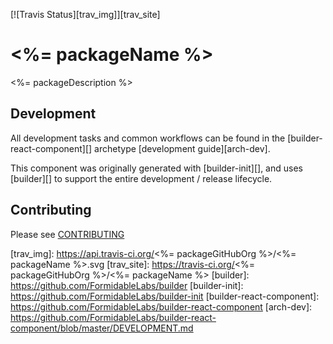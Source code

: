 [![Travis Status][trav_img]][trav_site]

# <%= packageName %>

<%= packageDescription %>

## Development

All development tasks and common workflows can be found in the
[builder-react-component][] archetype [development guide][arch-dev].

This component was originally generated with [builder-init][], and uses
[builder][] to support the entire development / release lifecycle.

## Contributing

Please see [CONTRIBUTING](CONTRIBUTING.md)

[trav_img]: https://api.travis-ci.org/<%= packageGitHubOrg %>/<%= packageName %>.svg
[trav_site]: https://travis-ci.org/<%= packageGitHubOrg %>/<%= packageName %>
[builder]: https://github.com/FormidableLabs/builder
[builder-init]: https://github.com/FormidableLabs/builder-init
[builder-react-component]: https://github.com/FormidableLabs/builder-react-component
[arch-dev]: https://github.com/FormidableLabs/builder-react-component/blob/master/DEVELOPMENT.md
